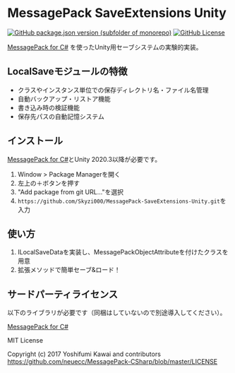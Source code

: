 # MessagePack SaveExtensions Unity

[![GitHub package.json version (subfolder of monorepo)](https://img.shields.io/github/package-json/v/Skyzi000/MessagePack-SaveExtensions-Unity?filename=LocalSave%2Fpackage.json&label=LocalSave)](https://github.com/Skyzi000/MessagePack-SaveExtensions-Unity/tags)
[![GitHub License](https://img.shields.io/github/license/Skyzi000/MessagePack-SaveExtensions-Unity)](https://github.com/Skyzi000/MessagePack-SaveExtensions-Unity/blob/main/LICENSE.md)

[MessagePack for C#](https://github.com/neuecc/MessagePack-CSharp) を使ったUnity用セーブシステムの実験的実装。

## LocalSaveモジュールの特徴

- クラスやインスタンス単位での保存ディレクトリ名・ファイル名管理
- 自動バックアップ・リストア機能
- 書き込み時の検証機能
- 保存先パスの自動記憶システム

## インストール

[MessagePack for C#](https://github.com/neuecc/MessagePack-CSharp)とUnity 2020.3以降が必要です。

1. Window > Package Managerを開く
2. 左上の＋ボタンを押す
3. "Add package from git URL..."を選択
4. `https://github.com/Skyzi000/MessagePack-SaveExtensions-Unity.git`を入力

## 使い方

1. ILocalSaveDataを実装し、MessagePackObjectAttributeを付けたクラスを用意
2. 拡張メソッドで簡単セーブ&ロード！

## サードパーティライセンス

以下のライブラリが必要です（同梱はしていないので別途導入してください）。

[MessagePack for C#](https://github.com/neuecc/MessagePack-CSharp)

MIT License

Copyright (c) 2017 Yoshifumi Kawai and contributors  
<https://github.com/neuecc/MessagePack-CSharp/blob/master/LICENSE>

